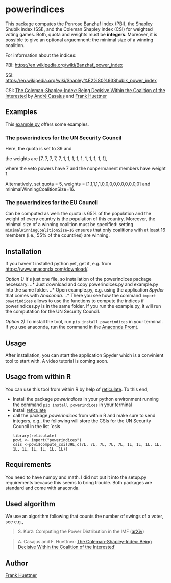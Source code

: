 # powerindices
This package computes 
the Penrose Banzhaf index (PBI), 
the Shapley Shubik index (SSI), and 
the Coleman Shapley index (CSI)
for weighted voting games. 
Both, quota and weights must be **integers**.
Moreover, it is possible to give an optional arguemnent: the minimal size of a winning coalition.

For information about the indices:

PBI: https://en.wikipedia.org/wiki/Banzhaf_power_index

SSI: https://en.wikipedia.org/wiki/Shapley%E2%80%93Shubik_power_index

CSI: [The Coleman-Shapley-Index: Being Decisive Within the Coalition of the Interested](http://xn--frankhttner-yhb.de/frankhuettner/wp-content/uploads/2018/05/colsha.pdf) by [André Casajus](http:www.casajus.de) and [Frank Huettner](http:www.frankhuettner.de)


## Examples
This [example.py](https://github.com/frankhuettner/powerindices/blob/master/example.py) offers some examples. 
### The powerindices for the UN Security Council
Here, the quota is set to 39 and 

the weights are [7, 7, 7, 7, 7, 1, 1, 1, 1, 1, 1, 1, 1, 1, 1], 

where the veto powers have 7 and the nonpermanent members have weight 1. 

Alternatively, set quota = 5, weights = [1,1,1,1,1,0,0,0,0,0,0,0,0,0,0] and minimalWinningCoalitionSize=16.

### The powerindices for the EU Council 
Can be computed as well: the quota is 65% of the population and the weight of every country is the population of this country. Moreover, the minimal size of a winning coalition must be specified: setting `minimalWinningCoalitionSize=16` ensures that only coalitions with at least 16 members (i.e., 55% of the countries) are winning.

## Installation
If you haven't installed python yet, get it, e.g. from https://www.anaconda.com/download/. 

*Option 1)* It's just one file, so installation of the powerindices package necessary: 
..* Just download and copy powerindices.py and example.py into the same folder. 
..* Open example.py, e.g. using the application *Spyder* that comes with *Anaconda*.
..* There you see how the command `import powerindices` allows to use the functions to compute the indices if powerindices.py is in the same folder. If you run the example.py, it will run the computation for the UN Security Council.

*Option 2)* To install the tool, run `pip install powerindices` in your terminal. If you use anaconda, run the command in the [Anaconda Promt](https://www.quora.com/How-do-I-start-the-anaconda-command-prompt).

## Usage
After installation, you can start the application Spyder which is a convinient tool to start with. A video tutorial is coming soon. 

## Usage from within R
You can use this tool from within R by help of [reticulate](https://github.com/rstudio/reticulate). To this end,
* Install the package *powerindices* in your python environment running the command `pip install powerindices` in your terminal
* Install [reticulate](https://github.com/rstudio/reticulate) 
* call the package *powerindices* from within R and make sure to send integers, e.g., the following will store the CSIs for the UN Security Council in the list `csis
    ```
    library(reticulate)
    powi <- import("powerindices")
    csis <-powi$compute_csi(39L,c(7L, 7L, 7L, 7L, 7L, 1L, 1L, 1L, 1L, 1L, 1L, 1L, 1L, 1L, 1L))
    ```
## Requirements
You need to have numpy and math. I did not put it into the setup.py requirements because this seems to bring trouble. Both packages are standard and come with anaconda.

## Used algorithm
We use an algorithm following that counts the number of swings of a voter, see e.g.,
> S. Kurz: Computing the Power Distribution in the IMF ([arXiv](http://arxiv.org/abs/1603.01443))

> A. Casajus and F. Huettner: [The Coleman-Shapley-Index: Being Decisive Within the Coalition of the Interested'](http://xn--frankhttner-yhb.de/frankhuettner/wp-content/uploads/2018/05/colsha.pdf)

## Author
[Frank Huettner](http:www.frankhuettner.de)
